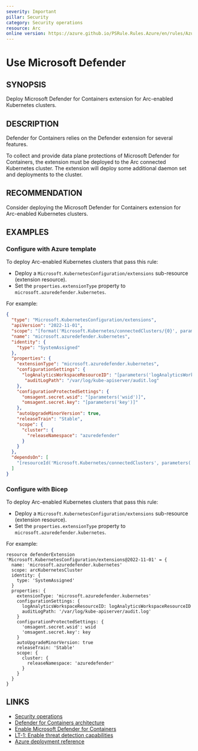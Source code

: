 ```yaml
---
severity: Important
pillar: Security
category: Security operations
resource: Arc
online version: https://azure.github.io/PSRule.Rules.Azure/en/rules/Azure.Arc.Kubernetes.Defender/
---
```


# Use Microsoft Defender

## SYNOPSIS

Deploy Microsoft Defender for Containers extension for Arc-enabled Kubernetes clusters.

## DESCRIPTION

Defender for Containers relies on the Defender extension for several features.

To collect and provide data plane protections of Microsoft Defender for Containers, the extension must be deployed to the Arc connected Kubernetes cluster.
The extension will deploy some additional daemon set and deployments to the cluster. 

## RECOMMENDATION

Consider deploying the Microsoft Defender for Containers extension for Arc-enabled Kubernetes clusters.

## EXAMPLES

### Configure with Azure template

To deploy Arc-enabled Kubernetes clusters that pass this rule:

- Deploy a `Microsoft.KubernetesConfiguration/extensions` sub-resource (extension resource).
- Set the `properties.extensionType` property to `microsoft.azuredefender.kubernetes`.

For example:

```json
{
  "type": "Microsoft.KubernetesConfiguration/extensions",
  "apiVersion": "2022-11-01",
  "scope": "[format('Microsoft.Kubernetes/connectedClusters/{0}', parameters('name'))]",
  "name": "microsoft.azuredefender.kubernetes",
  "identity": {
    "type": "SystemAssigned"
  },
  "properties": {
    "extensionType": "microsoft.azuredefender.kubernetes",
    "configurationSettings": {
      "logAnalyticsWorkspaceResourceID": "[parameters('logAnalyticsWorkspaceResourceID')]",
       "auditLogPath": "/var/log/kube-apiserver/audit.log"
    },
    "configurationProtectedSettings": {
      "omsagent.secret.wsid": "[parameters('wsid')]",
      "omsagent.secret.key": "[parameters('key')]"
    },
    "autoUpgradeMinorVersion": true,
    "releaseTrain": "Stable",
    "scope": {
      "cluster": {
        "releaseNamespace": "azuredefender"
      }
    }
  },
  "dependsOn": [
    "[resourceId('Microsoft.Kubernetes/connectedClusters', parameters('name'))]"
  ]
}
```

### Configure with Bicep

To deploy Arc-enabled Kubernetes clusters that pass this rule:

- Deploy a `Microsoft.KubernetesConfiguration/extensions` sub-resource (extension resource).
- Set the `properties.extensionType` property to `microsoft.azuredefender.kubernetes`.

For example:

```bicep
resource defenderExtension 'Microsoft.KubernetesConfiguration/extensions@2022-11-01' = {
  name: 'microsoft.azuredefender.kubernetes'
  scope: arcKubernetesCluster
  identity: {
    type: 'SystemAssigned'
  }
  properties: {
    extensionType: 'microsoft.azuredefender.kubernetes'
    configurationSettings: {
      logAnalyticsWorkspaceResourceID: logAnalyticsWorkspaceResourceID
      auditLogPath: '/var/log/kube-apiserver/audit.log'
    }
    configurationProtectedSettings: {
      'omsagent.secret.wsid': wsid
      'omsagent.secret.key': key
    }
    autoUpgradeMinorVersion: true
    releaseTrain: 'Stable'
    scope: {
      cluster: {
        releaseNamespace: 'azuredefender'
      }
    }
  }
}
```

## LINKS

- [Security operations](https://learn.microsoft.com/azure/architecture/framework/security/security-operations)
- [Defender for Containers architecture](https://learn.microsoft.com/azure/defender-for-cloud/defender-for-containers-architecture)
- [Enable Microsoft Defender for Containers](https://learn.microsoft.com/azure/defender-for-cloud/defender-for-containers-enable?pivots=defender-for-container-arc)
- [LT-1: Enable threat detection capabilities](https://learn.microsoft.com/security/benchmark/azure/baselines/azure-arc-enabled-kubernetes-security-baseline#lt-1-enable-threat-detection-capabilities)
- [Azure deployment reference](https://learn.microsoft.com/azure/templates/microsoft.kubernetesconfiguration/extensions)
